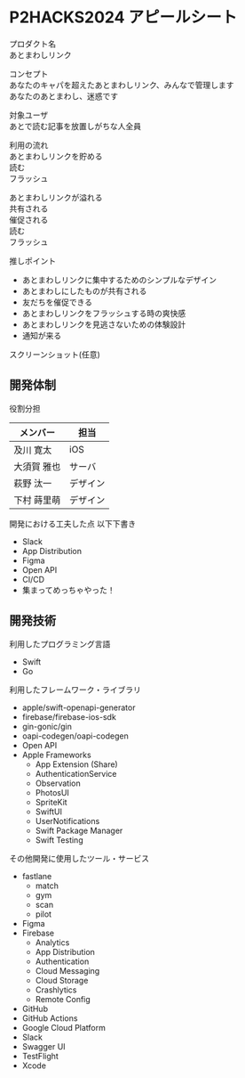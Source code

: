 # P2HACKS2024 アピールシート 

プロダクト名  
あとまわしリンク

コンセプト  
あなたのキャパを超えたあとまわしリンク、みんなで管理します  
あなたのあとまわし、迷惑です

対象ユーザ  
あとで読む記事を放置しがちな人全員

利用の流れ  
あとまわしリンクを貯める  
読む  
フラッシュ  

あとまわしリンクが溢れる  
共有される  
催促される  
読む  
フラッシュ  

推しポイント  
- あとまわしリンクに集中するためのシンプルなデザイン
- あとまわしにしたものが共有される
- 友だちを催促できる
- あとまわしリンクをフラッシュする時の爽快感
- あとまわしリンクを見逃さないための体験設計
- 通知が来る

スクリーンショット(任意)  

## 開発体制

役割分担

| メンバー | 担当 |
| --- | --- |
| 及川 寛太 | iOS |
| 大須賀 雅也 | サーバ |
| 萩野 汰一 | デザイン |
| 下村 蒔里萌 | デザイン |

開発における工夫した点
以下下書き
- Slack
- App Distribution
- Figma
- Open API
- CI/CD
- 集まってめっちゃやった！

## 開発技術

利用したプログラミング言語

- Swift
- Go

利用したフレームワーク・ライブラリ

- apple/swift-openapi-generator
- firebase/firebase-ios-sdk
- gin-gonic/gin
- oapi-codegen/oapi-codegen
- Open API
- Apple Frameworks
    - App Extension (Share)
    - AuthenticationService
    - Observation
    - PhotosUI
    - SpriteKit
    - SwiftUI
    - UserNotifications
    - Swift Package Manager
    - Swift Testing

その他開発に使用したツール・サービス

- fastlane
    - match
    - gym
    - scan
    - pilot
- Figma
- Firebase
    - Analytics
    - App Distribution
    - Authentication
    - Cloud Messaging
    - Cloud Storage
    - Crashlytics
    - Remote Config
- GitHub
- GitHub Actions
- Google Cloud Platform
- Slack
- Swagger UI
- TestFlight
- Xcode

